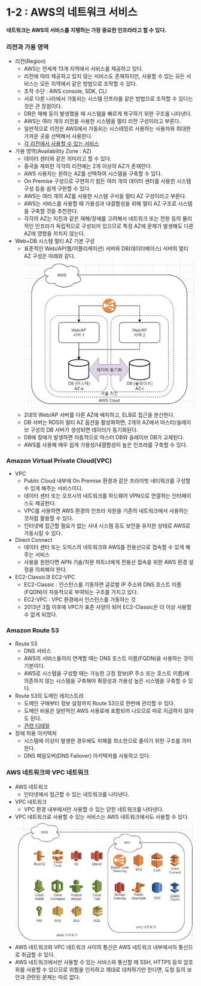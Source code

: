 # 1-2 : AWS의 네트워크 서비스

**네트워크는 AWS의 서비스를 지탱하는 가장 중요한 인프라라고 할 수 있다.**

### 리전과 가용 영역
- 리전(Region)
    - AWS는 전세계 13개 지역에서 서비스를 제공하고 있다.
    - 리전에 따라 제공하고 있지 않는 서비스도 존재하지만, 사용할 수 있는 모든 서비스는 모든 지역에서 같은 방법으로 조작할 수 있다.
    - 조작 수단 : AWS console, SDK, CLI
    - 서로 다른 나라에서 가동되는 시스템 인프라를 같은 방법으로 조작할 수 있다는 것은 큰 장점이다.
    - DR은 재해 등이 발생했을 때 시스템을 빠르게 복구하기 위한 구조를 나타낸다.
    - AWS는 여러 개의 리전을 사용한 시스템을 멀티 리전 구성이라고 부른다.
    - 일반적으로 리전은 AWS에서 가동되는 시스테밍르 사용하는 사용자와 최대한 가까운 곳을 선택해서 사용한다.
    - [각 리전에서 사용할 수 있는 서비스](http://aws.amazon.com/ko/about-aws/global-infrastructure/regional-product-services/)
- 가용 영역(Availability Zone : AZ)
    - 데이터 센터와 같은 의미라고 할 수 있다.
    - 중국을 제외한 각각의 리전에는 2개 이상의 AZ가 존재한다.
    - AWS 사용자는 원하는 AZ를 선택하여 시스템을 구축할 수 있다.
    - On Premise 구성으로 구현하기 힘든 여러 개의 데이터 센터를 사용한 시스템 구성 등을 쉽게 구현할 수 있다.
    - AWS는 여러 개의 AZ를 사용한 시스템 구서을 멀티 AZ 구성이라고 부른다.
    - AWS는 서비스를 사용할 때 가용성과 내결함성을 위해 멀티 AZ 구조로 시스템을 구축할 것을 추천한다.
    - 각각의 AZ는 지진과 같은 재해/장애를 고려해서 네트워크 또는 전원 등의 물리적인 인프라가 독립적으로 구성되어 있으므로 특정 AZ에 문제가 발생해도 다른 AZ에 영향을 끼치지 않는다.
- Web+DB 시스템 멀티 AZ 기본 구성
    - 표준적인 Web/AP(웹/어플리케이션) 서버와 DB(데이터베이스) 서버의 멀티 AZ 구성은 아래와 같다.  
        ![멀티 AZ](../imgs/ch01-2/multi-az-webap.PNG)
    - 2대의 Web/AP 서버를 다른 AZ에 배치하고, ELB로 접근을 분산한다.
    - DB 서버는 RDS의 멀티 AZ 옵션을 활성화하면, 2개의 AZ에서 마스터/슬레이브 구성의 DB 서버가 생성되면 데이터가 동기화된다.
    - DB에 장애가 발생하면 자동적으로 마스터 DB와 슬레이브 DB가 교체된다.
    - AWS를 사용해 매우 쉽게 가용성/내결함성이 높은 인프라를 구축할 수 있다.

### Amazon Virtual Private Cloud(VPC)
- VPC
    - Public Cloud 내부에 On Premise 환경과 같은 프라이빗 네티워크를 구성할 수 있게 해주는 서비스이다.
    - 데이터 센터 또는 오프시의 네트워크를 하드웨어 VPN으로 연결하는 인터페이스도 제공한다.
    - VPC를 사용하면 AWS 환경의 인프라 자원을 기존의 네트워크에서 사용하는 것처럼 활용할 수 있다.
    - 인터넷에 접근할 필요가 없는 사내 시스템 등도 보안을 유지한 상태로 AWS로 가동시킬 수 있다.
- Direct Connect
    - 데이터 센터 또는 오피스의 네트워크와 AWS를 전용선으로 접속할 수 있게 해주는 서비스
    - 사용을 원한다면 APN 기술/자문 파트너에게 전용선 접속을 위한 AWS 환경 설정을 의뢰해야 한다.
- EC2-Classic과 EC2-VPC
    - EC2-Classic : 인스턴스를 기동하면 글로벌 IP 주소와 DNS 호스트 이름(FQDN)이 자동적으로 부여되는 구조를 가지고 있다.
    - EC2-VPC : VPC 환경에서 인스턴스를 가동하는 것
    - 2013년 3월 이후에 VPC가 표준 사양이 되어 EC2-Classic은 더 이상 사용할 수 없게 되었다.
    
### Amazon Route 53
- Route 53
    - DNS 서비스
    - AWS의 서비스들끼리 연계할 때는 DNS 호스트 이름(FQDN)을 사용하는 것이 기본이다.
    - AWS로 시스템을 구성할 때는 가능한 고정 정보(IP 주소 또는 호스트 이름)에 의존하지 않는 시스템을 구축해야 확장성과 가용성 높은 시스템을 구축할 수 있다.
- Route 53의 도메인 레지스트라
    - 도메인 구매부터 정보 설정까지 Route 53으로 한번에 관리할 수 있다.
    - 도메인 비용은 일반적인 AWS 사용료에 포함되어 나오므로 따로 지급하지 않아도 된다.
    - [관련 디테일](http://docs.aws.amazon.com/Route53/latest/DeveloperGuide/registrar-tld-list.html)
- 장애 허용 아키텍처
    - 시스템에 이상이 발생한 경우에도 피해를 최소한으로 줄이기 위한 구조를 의미한다.
    - DNS 페일오버(DNS Failover) 아키텍처를 사용하고 있다.
    
### AWS 네트워크와 VPC 네트워크
- AWS 네트워크
    - 인터넷에서 접근할 수 있는 네트워크를 나타낸다.
- VPC 네트워크
    - VPC 환경 내부에서만 사용할 수 있는 닫힌 네트워크를 나타낸다.
- VPC 네트워크로 사용할 수 있는 서비스는 AWS 네트워크에서도 사용할 수 있다.  
![aws, vpc network](../imgs/ch01-2/VPC_AWS_network.PNG)
- AWS 네트워크와 VPC 네트워크 사이의 통신은 AWS 네트워크 내부에서의 통신으로 취급할 수 있다.
- AWS 네트워크에서만 사용할 수 있는 서비스와 통신할 때 SSH, HTTPS 등의 암호화를 사용할 수 있으므로 위험을 인지하고 제대로 대처하기만 한다면, 도청 등의 보안과 관련된 문제는 따로 없다.